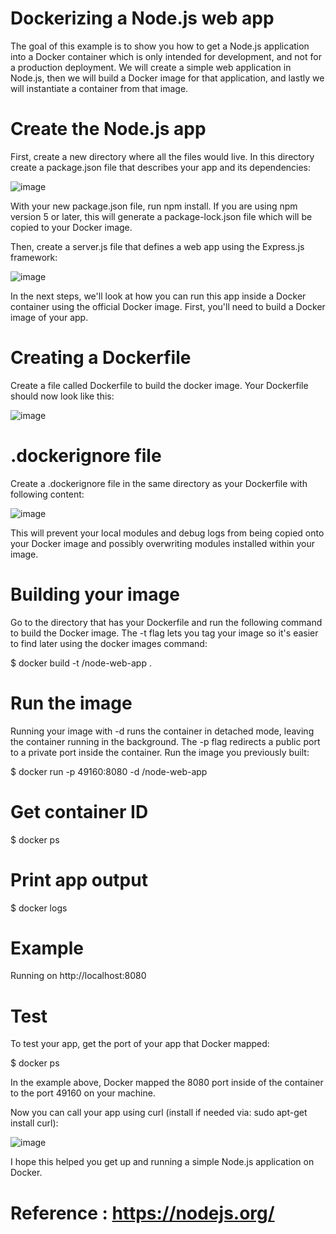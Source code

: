 # Dockerizing a Node.js web app

The goal of this example is to show you how to get a Node.js application into a Docker container which is only intended for development, and not for a production deployment. We will create a simple web application in Node.js, then we will build a Docker image for that application, and lastly we will instantiate a container from that image.

# Create the Node.js app

First, create a new directory where all the files would live. In this directory create a package.json file that describes your app and its dependencies:

![image](https://user-images.githubusercontent.com/33059878/113434671-fd4e7900-9413-11eb-80db-5ce216074937.png)

With your new package.json file, run npm install. If you are using npm version 5 or later, this will generate a package-lock.json file which will be copied to your Docker image.

Then, create a server.js file that defines a web app using the Express.js framework:

![image](https://user-images.githubusercontent.com/33059878/113434937-71891c80-9414-11eb-81bd-ff1b9c97467f.png)

In the next steps, we'll look at how you can run this app inside a Docker container using the official Docker image. First, you'll need to build a Docker image of your app.

# Creating a Dockerfile

Create a file called Dockerfile to build the docker image. Your Dockerfile should now look like this:

![image](https://user-images.githubusercontent.com/33059878/113435226-f6743600-9414-11eb-9911-b24eaf044a80.png)

# .dockerignore file

Create a .dockerignore file in the same directory as your Dockerfile with following content:

![image](https://user-images.githubusercontent.com/33059878/113435363-3509f080-9415-11eb-86cf-8c1811a17ee3.png)

This will prevent your local modules and debug logs from being copied onto your Docker image and possibly overwriting modules installed within your image.

# Building your image

Go to the directory that has your Dockerfile and run the following command to build the Docker image. The -t flag lets you tag your image so it's easier to find later using the docker images command:

$ docker build -t <your username>/node-web-app .

# Run the image

Running your image with -d runs the container in detached mode, leaving the container running in the background. The -p flag redirects a public port to a private port inside the container. Run the image you previously built:

$ docker run -p 49160:8080 -d <your username>/node-web-app

# Get container ID

$ docker ps

# Print app output
$ docker logs <container id>

# Example
Running on http://localhost:8080

# Test

To test your app, get the port of your app that Docker mapped:

$ docker ps

In the example above, Docker mapped the 8080 port inside of the container to the port 49160 on your machine.

Now you can call your app using curl (install if needed via: sudo apt-get install curl):

![image](https://user-images.githubusercontent.com/33059878/113435856-3a1b6f80-9416-11eb-8c13-0950ae73db77.png)

I hope this helped you get up and running a simple Node.js application on Docker.

# Reference : https://nodejs.org/
